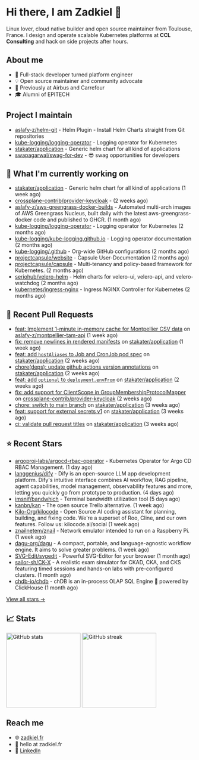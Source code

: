 # Hi there, I am Zadkiel 👋

Linux lover, cloud native builder and open source maintainer from Toulouse, France. I design and operate scalable Kubernetes platforms at **CCL Consulting** and hack on side projects after hours.

## About me

* 💼 Full-stack developer turned platform engineer
* 💡 Open source maintainer and community advocate
* 🏢 Previously at Airbus and Carrefour
* 🎓 Alumni of EPITECH

## Project I maintain

- [aslafy-z/helm-git](https://github.com/aslafy-z/helm-git) - Helm Plugin - Install Helm Charts straight from Git repositories
- [kube-logging/logging-operator](https://github.com/kube-logging/logging-operator) - Logging operator for Kubernetes
- [stakater/application](https://github.com/stakater/application) - Generic helm chart for all kind of applications
- [swapagarwal/swag-for-dev](https://github.com/swapagarwal/swag-for-dev) - 😎 swag opportunities for developers

## 👷 What I'm currently working on


- [stakater/application](https://github.com/stakater/application) - Generic helm chart for all kind of applications (1 week ago)
- [crossplane-contrib/provider-keycloak](https://github.com/crossplane-contrib/provider-keycloak) -  (2 weeks ago)
- [aslafy-z/aws-greengrass-docker-builds](https://github.com/aslafy-z/aws-greengrass-docker-builds) - Automated multi-arch images of AWS Greengrass Nucleus, built daily with the latest aws-greengrass-docker code and published to GHCR. (1 month ago)
- [kube-logging/logging-operator](https://github.com/kube-logging/logging-operator) - Logging operator for Kubernetes (2 months ago)
- [kube-logging/kube-logging.github.io](https://github.com/kube-logging/kube-logging.github.io) - Logging operator documentation (2 months ago)
- [kube-logging/.github](https://github.com/kube-logging/.github) - Org-wide GitHub configurations (2 months ago)
- [projectcapsule/website](https://github.com/projectcapsule/website) - Capsule User-Documentation (2 months ago)
- [projectcapsule/capsule](https://github.com/projectcapsule/capsule) - Multi-tenancy and policy-based framework for Kubernetes. (2 months ago)
- [seriohub/velero-helm](https://github.com/seriohub/velero-helm) - Helm charts for velero-ui, velero-api, and velero-watchdog (2 months ago)
- [kubernetes/ingress-nginx](https://github.com/kubernetes/ingress-nginx) - Ingress NGINX Controller for Kubernetes (2 months ago)



## 🔨 Recent Pull Requests


- [feat: Implement 1-minute in-memory cache for Montpellier CSV data](https://github.com/aslafy-z/montpellier-tam-api/pull/7) on [aslafy-z/montpellier-tam-api](https://github.com/aslafy-z/montpellier-tam-api) (1 week ago)
- [fix: remove newlines in rendered manifests](https://github.com/stakater/application/pull/400) on [stakater/application](https://github.com/stakater/application) (1 week ago)
- [feat: add `hostAliases` to Job and CronJob pod spec](https://github.com/stakater/application/pull/398) on [stakater/application](https://github.com/stakater/application) (2 weeks ago)
- [chore(deps): update github actions version annotations](https://github.com/stakater/application/pull/396) on [stakater/application](https://github.com/stakater/application) (2 weeks ago)
- [feat: add `optional` to `deployment.envFrom`](https://github.com/stakater/application/pull/395) on [stakater/application](https://github.com/stakater/application) (2 weeks ago)
- [fix: add support for ClientScope in GroupMembershipProtocolMapper](https://github.com/crossplane-contrib/provider-keycloak/pull/306) on [crossplane-contrib/provider-keycloak](https://github.com/crossplane-contrib/provider-keycloak) (2 weeks ago)
- [chore: switch to main branch](https://github.com/stakater/application/pull/392) on [stakater/application](https://github.com/stakater/application) (3 weeks ago)
- [feat: support for external secrets v1](https://github.com/stakater/application/pull/391) on [stakater/application](https://github.com/stakater/application) (3 weeks ago)
- [ci: validate pull request titles](https://github.com/stakater/application/pull/387) on [stakater/application](https://github.com/stakater/application) (3 weeks ago)

## ⭐ Recent Stars


- [argoproj-labs/argocd-rbac-operator](https://github.com/argoproj-labs/argocd-rbac-operator) - Kubernetes Operator for Argo CD RBAC Management. (1 day ago)
- [langgenius/dify](https://github.com/langgenius/dify) - Dify is an open-source LLM app development platform. Dify&#39;s intuitive interface combines AI workflow, RAG pipeline, agent capabilities, model management, observability features and more, letting you quickly go from prototype to production. (4 days ago)
- [imsnif/bandwhich](https://github.com/imsnif/bandwhich) - Terminal bandwidth utilization tool (5 days ago)
- [kanbn/kan](https://github.com/kanbn/kan) - The open source Trello alternative. (1 week ago)
- [Kilo-Org/kilocode](https://github.com/Kilo-Org/kilocode) - Open Source AI coding assistant for planning, building, and fixing code. We&#39;re a superset of Roo, Cline, and our own features. Follow us: kilocode.ai/social (1 week ago)
- [znailnetem/znail](https://github.com/znailnetem/znail) - Network emulator intended to run on a Raspberry Pi. (1 week ago)
- [dagu-org/dagu](https://github.com/dagu-org/dagu) - A compact, portable, and language-agnostic workflow engine. It aims to solve greater problems. (1 week ago)
- [SVG-Edit/svgedit](https://github.com/SVG-Edit/svgedit) - Powerful SVG-Editor for your browser (1 month ago)
- [sailor-sh/CK-X](https://github.com/sailor-sh/CK-X) - A realistic exam simulator for CKAD, CKA, and CKS featuring timed sessions and hands-on labs with pre-configured clusters. (1 month ago)
- [chdb-io/chdb](https://github.com/chdb-io/chdb) - chDB is an in-process OLAP SQL Engine 🚀 powered by ClickHouse  (1 month ago)

[View all stars →](https://github.com/aslafy-z?tab=stars)

## 📈 Stats

<a href="#"><img height=200 align="center" src="https://github-readme-stats.vercel.app/api?username=aslafy-z&show_icons=true&count_private=true&hide_border=true&theme=transparent" alt="GitHub stats" /></a>
<a href="#"><img height=200 align="center" src="https://github-readme-streak-stats-eight.vercel.app/?user=aslafy-z&hide_border=true&theme=transparent" alt="GitHub streak" /></a>

## Reach me

* 🌐 [zadkiel.fr](https://zadkiel.fr)
* 💬 hello at zadkiel.fr
* 🤝 [LinkedIn](https://go.zadkiel.fr/linkedin)
